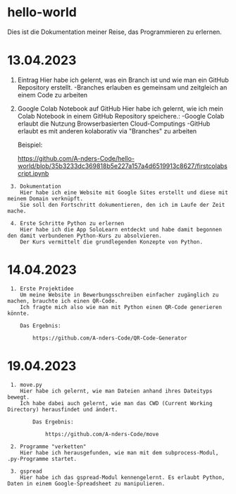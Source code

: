# hello-world
Dies ist die Dokumentation meiner Reise, das Programmieren zu erlernen.

# 13.04.2023

   1. Eintrag
    Hier habe ich gelernt, was ein Branch ist und wie man ein GitHub Repository erstellt.
      -Branches erlauben es gemeinsam und zeitgleich an einem Code zu arbeiten
  
   2. Google Colab Notebook auf GitHub
    Hier habe ich gelernt, wie ich mein Colab Notebook in einem GitHub Repository speichere.:
      -Google Colab erlaubt die Nutzung Browserbasierten Cloud-Computings
      -GitHub erlaubt es mit anderen kolaborativ via "Branches" zu arbeiten
    
      Beispiel:
    
        https://github.com/A-nders-Code/hello-world/blob/35b3233dc369818b5e227a157a4d6519913c8627/firstcolabscript.ipynb

	 3. Dokumentation
  		Hier habe ich eine Website mit Google Sites erstellt und diese mit meinem Domain verknüpft.
  		Sie soll den Fortschritt dokumentieren, den ich im Laufe der Zeit mache.
  
	 4. Erste Schritte Python zu erlernen
  		Hier habe ich die App SoloLearn entdeckt und habe damit begonnen den damit verbundenen Python-Kurs zu absolvieren.
  		Der Kurs vermittelt die grundlegenden Konzepte von Python.
  

# 14.04.2023

	 1. Erste Projektidee
  		Um meine Website in Bewerbungsschreiben einfacher zugänglich zu machen, brauchte ich einen QR-Code.
  		Ich fragte mich also wie man mit Python einen QR-Code generieren könnte.
   
   		Das Ergebnis:
     
     		https://github.com/A-nders-Code/QR-Code-Generator


# 19.04.2023
	 1. move.py
		Hier habe ich gelernt, wie man Dateien anhand ihres Dateityps bewegt.
		Ich habe dabei auch gelernt, wie man das CWD (Current Working Directory) herausfindet und ändert.
			
			Das Ergebnis:
				
				https://github.com/A-nders-Code/move

	 2. Programme "verketten"
		Hier habe ich herausgefunden, wie man mit dem subprocess-Modul, .py-Programme startet.

	 3. gspread
		Hier habe ich das gspread-Modul kennengelernt. Es erlaubt Python, Daten in einem Google-Spreadsheet zu manipulieren.

